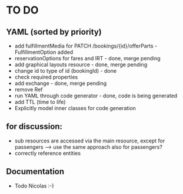 # TO DO

## YAML (sorted by priority)
- add fulfillmentMedia for PATCH /bookings/{id}/offerParts  - FulfillmentOption added
- reservationOptions for fares and IRT                      - done, merge pending
- add graphical layouts resource                            - done, merge pending
- change id to type of id (bookingId)                       - done
- check required properties              
- add exchange                                              - done, merge pending
- remove Ref
- run YAML through code generator                           - done, code is being generated
- add TTL (time to life)
- Explicitly model inner classes for code generation

## for discussion:
  - sub resources are accessed via the main resource, except for passengers 
     --> use the same approach also for passengers?
  - correctly reference entities

## Documentation
- Todo Nicolas :-)
